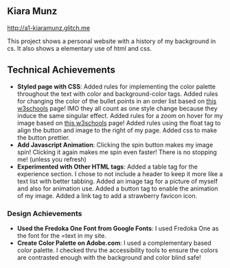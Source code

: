 ## Kiara Munz 
http://a1-kiaramunz.glitch.me

This project shows a personal website with a history of my background in cs. It also shows a elementary use of html and css.

## Technical Achievements
- **Styled page with CSS**: 
Added rules for implementing the color palette throughout the text with color and background-color tags.
Added rules for changing the color of the bullet points in an order list based on [this w3schools](https://www.w3schools.com/howto/howto_css_bullet_color.asp) page! IMO they all count as one style change because they induce the same singular effect.
Added rules for a zoom on hover for my image based on [this w3schools](https://www.w3schools.com/howto/howto_css_zoom_hover.asp) page!
Added rules using the float tag to align the button and image to the right of my page.
Added css to make the button prettier.
- **Add Javascript Animation**: Clicking the spin button makes my image spin! Clicking it again makes me spin even faster! There is no stopping me! (unless you refresh)
- **Experimented with Other HTML tags**: 
Added a table tag for the experience section. I chose to not include a header to keep it more like a text list with better tabbing.
Added an image tag for a picture of myself and also for animation use.
Added a button tag to enable the animation of my image.
Added a link tag to add a strawberry favicon icon.

### Design Achievements
- **Used the Fredoka One Font from Google Fonts**: I used Fredoka One as the font for the =text in my site.
- **Create Color Palette on Adobe.com**: I used a complementary based color palette. I checked thru the accessibility tools to ensure the colors are contrasted enough with the background and color blind safe!